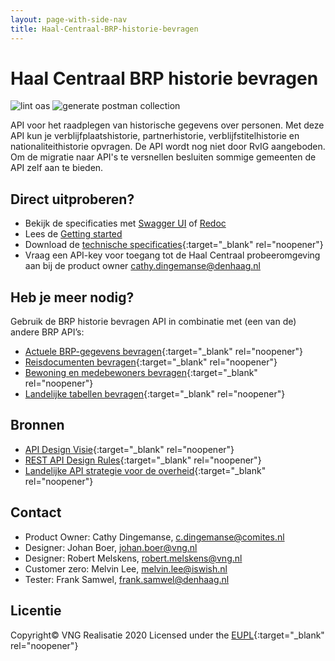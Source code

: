 ```yaml
---
layout: page-with-side-nav
title: Haal-Centraal-BRP-historie-bevragen
---
```


# Haal Centraal BRP historie bevragen

![lint oas](https://github.com/VNG-Realisatie/Haal-Centraal-BRP-historie-bevragen/workflows/lint-oas/badge.svg)
![generate postman collection](https://github.com/VNG-Realisatie/Haal-Centraal-BRP-historie-bevragen/workflows/generate-postman-collection/badge.svg)

API voor het raadplegen van historische gegevens over personen. Met deze API kun je verblijfplaatshistorie, partnerhistorie, verblijfstitelhistorie en nationaliteithistorie opvragen. De API wordt nog niet door RvIG aangeboden. Om de migratie naar API's te versnellen besluiten sommige gemeenten de API zelf aan te bieden.  

## Direct uitproberen?
* Bekijk de specificaties met [Swagger UI](https://vng-realisatie.github.io/Haal-Centraal-BRP-historie-bevragen/swagger-ui) of [Redoc](https://vng-realisatie.github.io/Haal-Centraal-BRP-historie-bevragen/redoc)
* Lees de [Getting started](./getting-started)
* Download de [technische specificaties](https://github.com/VNG-Realisatie/Haal-Centraal-BRP-historie-bevragen/blob/master/specificatie/genereervariant/openapi.yaml){:target="_blank" rel="noopener"}
* Vraag een API-key voor toegang tot de Haal Centraal probeeromgeving aan bij de product owner [cathy.dingemanse@denhaag.nl](mailto:cathy.dingemanse@denhaag.nl)

## Heb je meer nodig? 
Gebruik de BRP historie bevragen API in combinatie met (een van de) andere BRP API’s:

* [Actuele BRP-gegevens bevragen](https://vng-realisatie.github.io/Haal-Centraal-BRP-bevragen){:target="_blank" rel="noopener"}
* [Reisdocumenten bevragen](https://vng-realisatie.github.io/Haal-Centraal-Reisdocumenten-bevragen){:target="_blank" rel="noopener"}
* [Bewoning en medebewoners bevragen](https://vng-realisatie.github.io/Haal-Centraal-BRP-bewoning){:target="_blank" rel="noopener"}
* [Landelijke tabellen bevragen](https://vng-realisatie.github.io/Haal-Centraal-BRP-tabellen-bevragen){:target="_blank" rel="noopener"}

## Bronnen
* [API Design Visie](https://github.com/Geonovum/KP-APIs/tree/master/Werkgroep%20Design%20Visie){:target="_blank" rel="noopener"}
* [REST API Design Rules](https://docs.geostandaarden.nl/api/API-Designrules/){:target="_blank" rel="noopener"}
* [Landelijke API strategie voor de overheid](https://geonovum.github.io/KP-APIs/){:target="_blank" rel="noopener"}

## Contact

* Product Owner: Cathy Dingemanse, [c.dingemanse@comites.nl](mailto:c.dingemanse@comites.nl)
* Designer: Johan Boer, [johan.boer@vng.nl](mailto:johan.boer@vng.nl)
* Designer: Robert Melskens, [robert.melskens@vng.nl](mailto:robert.melskens@vng.nl)
* Customer zero: Melvin Lee, [melvin.lee@iswish.nl](mailto:melvin.lee@iswish.nl)
* Tester: Frank Samwel, [frank.samwel@denhaag.nl](mailto:frank.samwel@rvig.nl)

## Licentie

Copyright&copy; VNG Realisatie 2020
Licensed under the [EUPL](https://github.com/VNG-Realisatie/Haal-Centraal-BRP-historie-bevragen/blob/master/LICENCE.md){:target="_blank" rel="noopener"}

